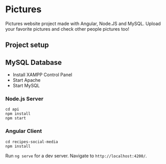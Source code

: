 # Pictures
Pictures website project made with Angular, Node.JS and MySQL. Upload your favorite pictures and check other people pictures too!

## Project setup

## MySQL Database
* Install XAMPP Control Panel
* Start Apache
* Start MySQL

### Node.js Server
```
cd api
npm install
npm start
```

### Angular Client
```
cd recipes-social-media
npm install
```

Run `ng serve` for a dev server. Navigate to `http://localhost:4200/`.
